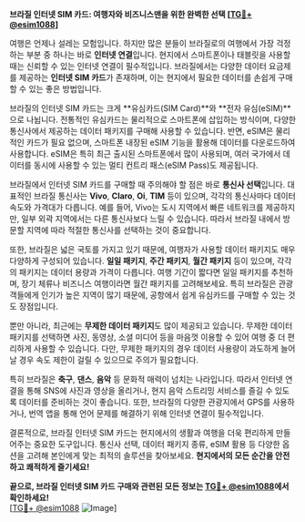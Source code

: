 **브라질 인터넷 SIM 카드: 여행자와 비즈니스맨을 위한 완벽한 선택 [[TG💪+ @esim1088](https://t.me/s/esim1088)]**

여행은 언제나 설레는 모험입니다. 하지만 많은 분들이 브라질로의 여행에서 가장 걱정하는 부분 중 하나는 바로 **인터넷 연결**입니다. 현지에서 스마트폰이나 태블릿을 사용할 때는 신뢰할 수 있는 인터넷 연결이 필수적입니다. 브라질에서는 다양한 데이터 요금제를 제공하는 **인터넷 SIM 카드**가 존재하며, 이는 현지에서 필요한 데이터를 손쉽게 구매할 수 있는 좋은 방법입니다.

브라질의 인터넷 SIM 카드는 크게 **유심카드(SIM Card)**와 **전자 유심(eSIM)**으로 나뉩니다. 전통적인 유심카드는 물리적으로 스마트폰에 삽입하는 방식이며, 다양한 통신사에서 제공하는 데이터 패키지를 구매해 사용할 수 있습니다. 반면, eSIM은 물리적인 카드가 필요 없으며, 스마트폰 내장된 eSIM 기능을 활용해 데이터를 다운로드하여 사용합니다. eSIM은 특히 최근 출시된 스마트폰에서 많이 사용되며, 여러 국가에서 데이터를 동시에 사용할 수 있는 멀티 컨트리 패스(eSIM Pass)도 제공됩니다.

브라질에서 인터넷 SIM 카드를 구매할 때 주의해야 할 점은 바로 **통신사 선택**입니다. 대표적인 브라질 통신사는 **Vivo**, **Claro**, **Oi**, **TIM** 등이 있으며, 각각의 통신사마다 데이터 속도와 가격대가 다릅니다. 예를 들어, Vivo는 도시 지역에서 빠른 네트워크를 제공하지만, 일부 외곽 지역에서는 다른 통신사보다 느릴 수 있습니다. 따라서 브라질 내에서 방문할 지역에 따라 적절한 통신사를 선택하는 것이 중요합니다.

또한, 브라질은 넓은 국토를 가지고 있기 때문에, 여행자가 사용할 데이터 패키지도 매우 다양하게 구성되어 있습니다. **일일 패키지**, **주간 패키지**, **월간 패키지** 등이 있으며, 각각의 패키지는 데이터 용량과 가격이 다릅니다. 여행 기간이 짧다면 일일 패키지를 추천하며, 장기 체류나 비즈니스 여행이라면 월간 패키지를 고려해보세요. 특히 브라질은 관광객들에게 인기가 높은 지역이 많기 때문에, 공항에서 쉽게 유심카드를 구매할 수 있는 것도 장점입니다.

뿐만 아니라, 최근에는 **무제한 데이터 패키지**도 많이 제공되고 있습니다. 무제한 데이터 패키지를 선택하면 사진, 동영상, 소셜 미디어 등을 마음껏 이용할 수 있어 여행 중 더 편리하게 사용할 수 있습니다. 다만, 무제한 패키지의 경우 데이터 사용량이 과도하게 늘어날 경우 속도 제한이 걸릴 수 있으므로 주의가 필요합니다.

특히 브라질은 **축구**, **댄스**, **음악** 등 문화적 매력이 넘치는 나라입니다. 따라서 인터넷 연결을 통해 SNS에 사진과 영상을 올리거나, 현지 음악 스트리밍 서비스를 즐길 수 있도록 데이터를 준비하는 것이 좋습니다. 또한, 브라질의 다양한 관광지에서 GPS를 사용하거나, 번역 앱을 통해 언어 문제를 해결하기 위해 인터넷 연결이 필수적입니다.

결론적으로, 브라질 인터넷 SIM 카드는 현지에서의 생활과 여행을 더욱 편리하게 만들어주는 중요한 도구입니다. 통신사 선택, 데이터 패키지 종류, eSIM 활용 등 다양한 옵션을 고려해 본인에게 맞는 최적의 솔루션을 찾아보세요. **현지에서의 모든 순간을 안전하고 쾌적하게 즐기세요!**

**끝으로, 브라질 인터넷 SIM 카드 구매와 관련된 모든 정보는 [TG💪+ @esim1088](https://t.me/s/esim1088)에서 확인하세요!**  
[[TG💪+ @esim1088](https://t.me/s/esim1088) ![Image](https://i.postimg.cc/Y0z9fWf4/image.png)]